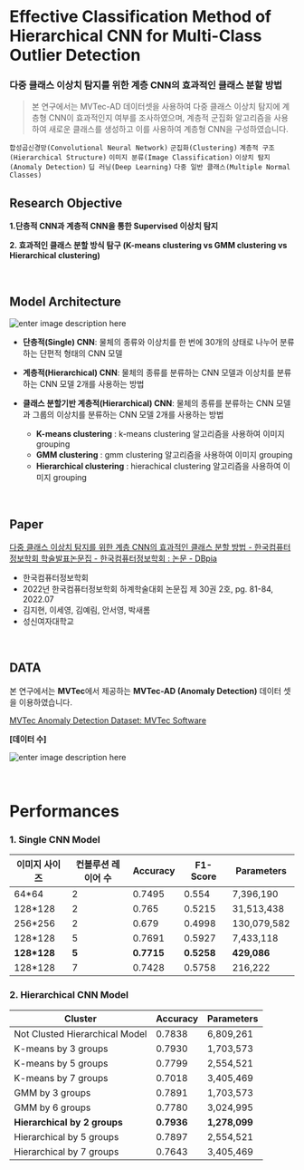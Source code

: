 # Effective Classification Method of Hierarchical CNN for Multi-Class Outlier Detection


### 다중 클래스 이상치 탐지를 위한 계층 CNN의 효과적인 클래스 분할 방법

> 본 연구에서는 MVTec-AD 데이터셋을 사용하여 다중 클래스 이상치 탐지에 계층형 CNN이 효과적인지 여부를 조사하였으며, 계층적 군집화 알고리즘을 사용하여 새로운 클래스를 생성하고 이를 사용하여 계층형 CNN을 구성하였습니다.

`합성곱신경망(Convolutional Neural Network)` `군집화(Clustering)` `계층적 구조(Hierarchical Structure)` `이미지 분류(Image Classification)`  `이상치 탐지(Anomaly Detection)` `딥 러닝(Deep Learning)` `다중 일반 클래스(Multiple Normal Classes)`
<br/>

## Research Objective
**1.단층적 CNN과 계층적 CNN을 통한 Supervised 이상치 탐지**

**2. 효과적인 클래스 분할 방식 탐구 
	  (K-means clustering vs GMM clustering vs Hierarchical clustering)**

<br/>

## Model Architecture

![enter image description here](https://user-images.githubusercontent.com/72274498/236993748-1163e161-5a75-49c2-97b9-a360e24ceef9.png)
- **단층적(Single)  CNN**: 물체의 종류와 이상치를 한 번에 30개의 상태로 나누어 분류하는 단편적 형태의 CNN 모델
- **계층적(Hierarchical) CNN**: 물체의 종류를 분류하는 CNN 모델과 이상치를 분류하는 CNN 모델 2개를 사용하는 방법

- **클래스 분할기반 계층적(Hierarchical) CNN**: 물체의 종류를 분류하는 CNN 모델과 그룹의 이상치를 분류하는 CNN 모델 2개를 사용하는 방법
   - **K-means clustering** : k-means clustering 알고리즘을 사용하여 이미지 grouping
   - **GMM clustering** :  gmm clustering 알고리즘을 사용하여 이미지 grouping
   - **Hierarchical clustering**  : hierachical clustering 알고리즘을 사용하여 이미지 grouping

<br/>

## Paper

[다중 클래스 이상치 탐지를 위한 계층 CNN의 효과적인 클래스 분할 방법 - 한국컴퓨터정보학회 학술발표논문집 - 한국컴퓨터정보학회 : 논문 - DBpia](https://www.dbpia.co.kr/journal/articleDetail?nodeId=NODE11140311)
- 한국컴퓨터정보학회 
- 2022년 한국컴퓨터정보학회 하계학술대회 논문집 제 30권 2호, pg. 81-84, 2022.07
- 김지현, 이세영, 김예림, 안서영, 박새롬 
- 성신여자대학교

<br/>

## DATA
본 연구에서는 **MVTec**에서 제공하는 **MVTec-AD (Anomaly Detection)** 데이터 셋을 이용하였습니다. 

[MVTec Anomaly Detection Dataset: MVTec Software](https://www.mvtec.com/company/research/datasets/mvtec-ad/)

**[데이터 수]**

![enter image description here](https://user-images.githubusercontent.com/72274498/236992664-9974aff6-a9ae-459d-bb66-04b756f2726e.png)

<br/>

# Performances

### 1. Single CNN Model
|이미지 사이즈| 컨볼루션 레이어 수 | Accuracy | F1-Score | Parameters |
|---|---|---|---|---|
|64*64| 2 | 0.7495 | 0.554 | 7,396,190 |
|128*128 | 2 | 0.765 | 0.5215 | 31,513,438 |
|256*256 | 2 | 0.679 | 0.4998 | 130,079,582 |
|128*128 | 5 | 0.7691 | 0.5927 | 7,433,118 |
|**128*128** | **5** | **0.7715** | **0.5258** | **429,086** |
|128*128 | 7 | 0.7428 | 0.5758 | 216,222 |

### 2. Hierarchical CNN Model
|Cluster | Accuracy | Parameters |
|---|---|---|
|Not Clusted Hierarchical Model |0.7838|6,809,261|
|K-means by 3 groups | 0.7930 | 1,703,573 |
|K-means by 5 groups | 0.7799 | 2,554,521 |
|K-means by 7 groups | 0.7018 | 3,405,469 |
|GMM by 3 groups | 0.7891 | 1,703,573 |
|GMM by 6 groups | 0.7780 | 3,024,995 |
|**Hierarchical by 2 groups** | **0.7936** | **1,278,099** |
|Hierarchical by 5 groups | 0.7897 | 2,554,521 |
|Hierarchical by 7 groups | 0.7643 | 3,405,469 |

